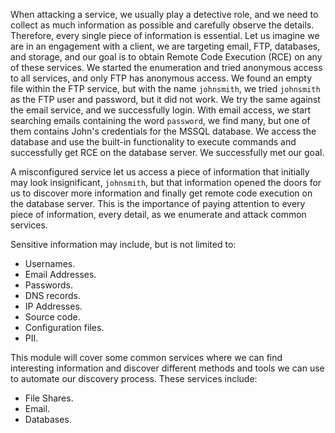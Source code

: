 When attacking a service, we usually play a detective role, and we need to collect as much information as possible and carefully observe the details. Therefore, every single piece of information is essential.
Let us imagine we are in an engagement with a client, we are targeting email, FTP, databases, and storage, and our goal is to obtain Remote Code Execution (RCE) on any of these services. We started the enumeration and tried anonymous access to all services, and only FTP has anonymous access. We found an empty file within the FTP service, but with the name `johnsmith`, we tried `johnsmith` as the FTP user and password, but it did not work. We try the same against the email service, and we successfully login. With email access, we start searching emails containing the word `password`, we find many, but one of them contains John's credentials for the MSSQL database. We access the database and use the built-in functionality to execute commands and successfully get RCE on the database server. We successfully met our goal.

A misconfigured service let us access a piece of information that initially may look insignificant, `johnsmith`, but that information opened the doors for us to discover more information and finally get remote code execution on the database server. This is the importance of paying attention to every piece of information, every detail, as we enumerate and attack common services.

Sensitive information may include, but is not limited to:
- Usernames.
- Email Addresses.
- Passwords.
- DNS records.
- IP Addresses.
- Source code.
- Configuration files.
- PII.

This module will cover some common services where we can find interesting information and discover different methods and tools we can use to automate our discovery process. These services include:
- File Shares.
- Email.
- Databases.